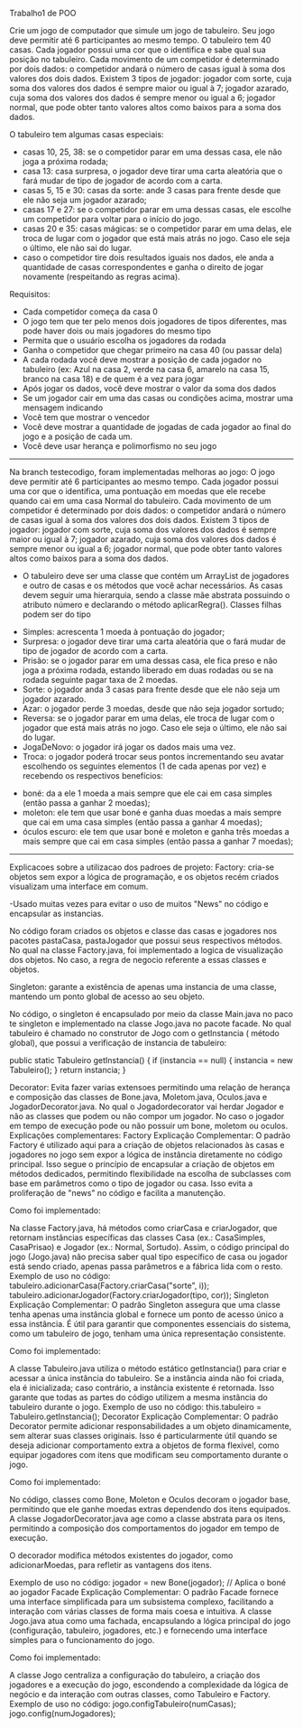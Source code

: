                     
Trabalho1 de POO

Crie um jogo de computador que simule um jogo de tabuleiro. Seu jogo deve permitir
até 6 participantes ao mesmo tempo. O tabuleiro tem 40 casas. Cada jogador possui uma
cor que o identifica e sabe qual sua posição no tabuleiro. Cada movimento de um
competidor é determinado por dois dados: o competidor andará o número de casas igual
à soma dos valores dos dois dados.
Existem 3 tipos de jogador: jogador com sorte, cuja soma dos valores dos dados é
sempre maior ou igual à 7; jogador azarado, cuja soma dos valores dos dados é sempre
menor ou igual a 6; jogador normal, que pode obter tanto valores altos como baixos
para a soma dos dados.

O tabuleiro tem algumas casas especiais:
- casas 10, 25, 38: se o competidor parar em uma dessas casa, ele não joga a próxima
rodada;
- casa 13: casa surpresa, o jogador deve tirar uma carta aleatória que o fará mudar de
tipo de jogador de acordo com a carta.
- casas 5, 15 e 30: casas da sorte: ande 3 casas para frente desde que ele não seja um
jogador azarado;
- casas 17 e 27: se o competidor parar em uma dessas casas, ele escolhe um competidor
para voltar para o início do jogo.
- casas 20 e 35: casas mágicas: se o competidor parar em uma delas, ele troca de lugar
com o jogador que está mais atrás no jogo. Caso ele seja o último, ele não sai do lugar.
- caso o competidor tire dois resultados iguais nos dados, ele anda a quantidade de
casas correspondentes e ganha o direito de jogar novamente (respeitando as regras
acima).

Requisitos:
- Cada competidor começa da casa 0
- O jogo tem que ter pelo menos dois jogadores de tipos diferentes, mas pode haver dois
ou mais jogadores do mesmo tipo
- Permita que o usuário escolha os jogadores da rodada
- Ganha o competidor que chegar primeiro na casa 40 (ou passar dela)
- A cada rodada você deve mostrar a posição de cada jogador no tabuleiro (ex: Azul na
casa 2, verde na casa 6, amarelo na casa 15, branco na casa 18) e de quem é a vez para
jogar
- Após jogar os dados, você deve mostrar o valor da soma dos dados
- Se um jogador cair em uma das casas ou condições acima, mostrar uma mensagem
indicando
- Você tem que mostrar o vencedor
- Você deve mostrar a quantidade de jogadas de cada jogador ao final do jogo e a
posição de cada um.
- Você deve usar herança e polimorfismo no seu jogo
_____________________________________________________________________________________________________________________________
Na branch testecodigo, foram implementadas melhoras ao jogo:
O jogo deve permitir até 6 participantes ao mesmo tempo. Cada jogador possui uma
cor que o identifica, uma pontuação em moedas que ele recebe quando cai em uma casa
Normal do tabuleiro. Cada movimento de um competidor é determinado por dois dados:
o competidor andará o número de casas igual à soma dos valores dos dois dados. Existem
3 tipos de jogador: jogador com sorte, cuja soma dos valores dos dados é sempre maior
ou igual à 7; jogador azarado, cuja soma dos valores dos dados é sempre menor ou igual
a 6; jogador normal, que pode obter tanto valores altos como baixos para a soma dos
dados.
- O tabuleiro deve ser uma classe que contém um ArrayList de jogadores e outro de casas
e os métodos que você achar necessários. As casas devem seguir uma hierarquia, sendo a
classe mãe abstrata possuindo o atributo número e declarando o método aplicarRegra().
Classes filhas podem ser do tipo
* Simples: acrescenta 1 moeda à pontuação do jogador;
* Surpresa: o jogador deve tirar uma carta aleatória que o fará mudar de tipo de
jogador de acordo com a carta.
* Prisão: se o jogador parar em uma dessas casa, ele fica preso e não joga a
próxima rodada, estando liberado em duas rodadas ou se na rodada seguinte pagar taxa
de 2 moedas.
* Sorte: o jogador anda 3 casas para frente desde que ele não seja um jogador
azarado.
* Azar: o jogador perde 3 moedas, desde que não seja jogador sortudo;
* Reversa: se o jogador parar em uma delas, ele troca de lugar com o jogador que
está mais atrás no jogo. Caso ele seja o último, ele não sai do lugar.
* JogaDeNovo: o jogador irá jogar os dados mais uma vez.
* Troca: o jogador poderá trocar seus pontos incrementando seu avatar
escolhendo os seguintes elementos (1 de cada apenas por vez) e recebendo os respectivos
benefícios:
- boné: da a ele 1 moeda a mais sempre que ele cai em casa simples (então passa a ganhar
2 moedas);
- moleton: ele tem que usar boné e ganha duas moedas a mais sempre que cai em uma
casa simples (então passa a ganhar 4 moedas);
- óculos escuro: ele tem que usar boné e moleton e ganha três moedas a mais sempre que
cai em casa simples (então passa a ganhar 7 moedas);
------------------------------------------------------------------------------------------------------------------------------------
Explicacoes sobre a utilizacao dos padroes de projeto:
Factory: cria-se objetos sem expor a lógica de programação, e os objetos recém criados visualizam uma interface em comum.

-Usado muitas vezes para evitar o uso de muitos "News" no código e encapsular as instancias.

No código foram criados os objetos e classe das casas e jogadores nos pacotes pastaCasa, pastaJogador que possui seus respectivos métodos. No qual na classe Factory.java, foi implementado a logica de visualização dos objetos. No caso, a regra de negocio referente a essas classes e objetos.

Singleton: garante a existência de apenas uma instancia de uma classe, mantendo um ponto global de acesso ao seu objeto. 

No código, o singleton é encapsulado por meio da classe Main.java no paco te singleton e implementado na classe Jogo.java no pacote facade. No qual tabuleiro é chamado no construtor de Jogo com o getInstancia ( método global), que possui a verificação de instancia de tabuleiro: 

 public static Tabuleiro getInstancia() {
        if (instancia == null) {
            instancia = new Tabuleiro();
        }
        return instancia;
    }

Decorator: Evita fazer varias extensoes permitindo uma relação de herança e composição das classes de Bone.java, Moletom.java, Oculos.java e JogadorDecorator.java. No qual o Jogadordecorator vai herdar Jogador e não as classes que podem ou não compor um jogador. No caso o jogador em tempo de execução pode ou não possuir um bone, moletom ou oculos.
Explicações complementares:
Factory
Explicação Complementar: O padrão Factory é utilizado aqui para a criação de objetos relacionados às casas e jogadores no jogo sem expor a lógica de instância diretamente no código principal. Isso segue o princípio de encapsular a criação de objetos em métodos dedicados, permitindo flexibilidade na escolha de subclasses com base em parâmetros como o tipo de jogador ou casa. Isso evita a proliferação de "news" no código e facilita a manutenção.

Como foi implementado:

Na classe Factory.java, há métodos como criarCasa e criarJogador, que retornam instâncias específicas das classes Casa (ex.: CasaSimples, CasaPrisao) e Jogador (ex.: Normal, Sortudo). Assim, o código principal do jogo (Jogo.java) não precisa saber qual tipo específico de casa ou jogador está sendo criado, apenas passa parâmetros e a fábrica lida com o resto.
Exemplo de uso no código:
	tabuleiro.adicionarCasa(Factory.criarCasa("sorte", i));
	tabuleiro.adicionarJogador(Factory.criarJogador(tipo, cor));
Singleton
Explicação Complementar: O padrão Singleton assegura que uma classe tenha apenas uma instância global e fornece um ponto de acesso único a essa instância. É útil para garantir que componentes essenciais do sistema, como um tabuleiro de jogo, tenham uma única representação consistente.

Como foi implementado:

A classe Tabuleiro.java utiliza o método estático getInstancia() para criar e acessar a única instância do tabuleiro. Se a instância ainda não foi criada, ela é inicializada; caso contrário, a instância existente é retornada. Isso garante que todas as partes do código utilizem a mesma instância do tabuleiro durante o jogo.
Exemplo de uso no código:
	this.tabuleiro = Tabuleiro.getInstancia();
Decorator
Explicação Complementar: O padrão Decorator permite adicionar responsabilidades a um objeto dinamicamente, sem alterar suas classes originais. Isso é particularmente útil quando se deseja adicionar comportamento extra a objetos de forma flexível, como equipar jogadores com itens que modificam seu comportamento durante o jogo.

Como foi implementado:

No código, classes como Bone, Moleton e Oculos decoram o jogador base, permitindo que ele ganhe moedas extras dependendo dos itens equipados. A classe JogadorDecorator.java age como a classe abstrata para os itens, permitindo a composição dos comportamentos do jogador em tempo de execução.

O decorador modifica métodos existentes do jogador, como adicionarMoedas, para refletir as vantagens dos itens.

Exemplo de uso no código:
	jogador = new Bone(jogador); // Aplica o boné ao jogador
Facade
Explicação Complementar: O padrão Facade fornece uma interface simplificada para um subsistema complexo, facilitando a interação com várias classes de forma mais coesa e intuitiva. A classe Jogo.java atua como uma fachada, encapsulando a lógica principal do jogo (configuração, tabuleiro, jogadores, etc.) e fornecendo uma interface simples para o funcionamento do jogo.

Como foi implementado:

A classe Jogo centraliza a configuração do tabuleiro, a criação dos jogadores e a execução do jogo, escondendo a complexidade da lógica de negócio e da interação com outras classes, como Tabuleiro e Factory.
Exemplo de uso no código:
	jogo.configTabuleiro(numCasas);
	jogo.config(numJogadores);
